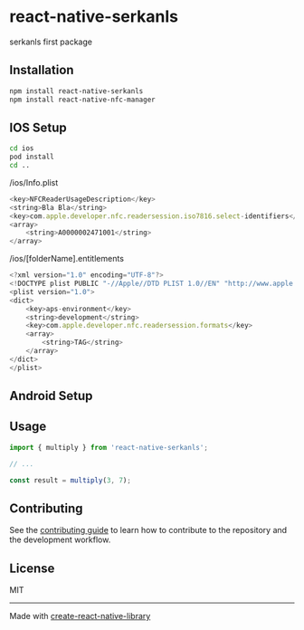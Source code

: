 # react-native-serkanls

serkanls first package

## Installation

```sh
npm install react-native-serkanls
npm install react-native-nfc-manager
```

## IOS Setup

```sh
cd ios
pod install
cd ..
```

/ios/Info.plist
```js
<key>NFCReaderUsageDescription</key>
<string>Bla Bla</string>
<key>com.apple.developer.nfc.readersession.iso7816.select-identifiers</key>
<array>
    <string>A0000002471001</string>
</array>
```

/ios/[folderName].entitlements
```js
<?xml version="1.0" encoding="UTF-8"?>
<!DOCTYPE plist PUBLIC "-//Apple//DTD PLIST 1.0//EN" "http://www.apple.com/DTDs/PropertyList-1.0.dtd">
<plist version="1.0">
<dict>
    <key>aps-environment</key>
    <string>development</string>
    <key>com.apple.developer.nfc.readersession.formats</key>
    <array>
        <string>TAG</string>
    </array>
</dict>
</plist>
```
## Android Setup


## Usage


```js
import { multiply } from 'react-native-serkanls';

// ...

const result = multiply(3, 7);
```


## Contributing

See the [contributing guide](CONTRIBUTING.md) to learn how to contribute to the repository and the development workflow.

## License

MIT

---

Made with [create-react-native-library](https://github.com/callstack/react-native-builder-bob)

